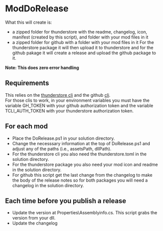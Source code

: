 # ModDoRelease

What this will create is:
* a zipped folder for thunderstore with the readme, changelog, icon, manifest (created by this script), and folder with your mod files in it
* a zipped folder for github with a folder with your mod files in it
For the thunderstore package it will then upload it to thunderstore and for the github pakage it will create a release and upload the github package to it.  


**Note: This does zero error handling**

## Requirements

This relies on the [thunderstore cli](https://github.com/thunderstore-io/thunderstore-cli) and the github [cli](https://cli.github.com/).  
For those clis to work, in your environment variables you must have the variable GH_TOKEN with your github authorization token and the variable TCLI_AUTH_TOKEN with your thunderstore authorization token.  

## For each mod 

* Place the DoRelease.ps1 in your solution directory.  
* Change the necesssary information at the top of DoRelease.ps1 and adjust any of the paths (i.e., assetsPath, dllPath).  
* For the thunderstore cli you also need the thunderstore.toml in the solution directory.  
* For the thunderstore package you also need your mod icon and readme in the solution directory.  
* For github this script get the last change from the changelog to make the body of the release notes so for both packages you will need a changelog in the solution directory.  

## Each time before you publish a release

* Update the version at Properties\\Assemblyinfo.cs. This script grabs the version from your dll.
* Update the changelog
  
